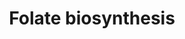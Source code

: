 ---
annotations:
- id: PW:0000002
  parent: classic metabolic pathway
  type: Pathway Ontology
  value: classic metabolic pathway
- id: PW:0000140
  parent: regulatory pathway
  type: Pathway Ontology
  value: folate metabolic pathway
authors:
- Egonw
- MaintBot
- AlexanderPico
- Mkutmon
- Eweitz
description: Pathway describe the folate synthesis.
last-edited: 2021-05-24
organisms:
- Bacillus subtilis
redirect_from:
- /index.php/Pathway:WP2360
- /instance/WP2360
revision: null
schema-jsonld:
- '@context': https://schema.org/
  '@id': https://wikipathways.github.io/pathways/WP2360.html
  '@type': Dataset
  creator:
    '@type': Organization
    name: WikiPathways
  description: Pathway describe the folate synthesis.
  keywords:
  - (2-amino-4-hydroxy-7,8-dihydropteridin-
  - 2.5.1.15
  - 2.6.1.85
  - 4-Amino-4-deoxychorismate
  - 4-Aminobenzoate
  - 4.1.3.38
  - 5,6,7,8-tetrahydrofolic acid
  - 6-yl)methyl trihydrogen diphosphate
  - 6.3.2.12
  - 6.3.2.17
  - 7,8-dihydropteroic acid
  - Chorismate
  - Dihydrofolic acid
  - Phenylalanine
  - biosynthese
  - dihydrofolate reductase
  - folate
  license: CC0
  name: Folate biosynthesis
seo: CreativeWork
title: Folate biosynthesis
wpid: WP2360
---